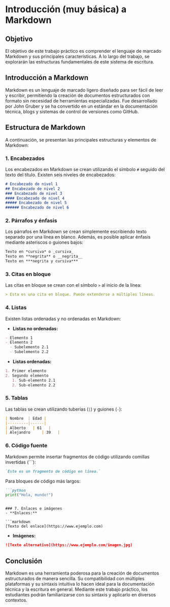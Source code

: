 # Introducción (muy básica) a Markdown

## Objetivo
El objetivo de este trabajo práctico es comprender el lenguaje de marcado Markdown y sus principales características. A lo largo del trabajo, se explorarán las estructuras fundamentales de este sistema de escritura.

## Introducción a Markdown
Markdown es un lenguaje de marcado ligero diseñado para ser fácil de leer y escribir, permitiendo la creación de documentos estructurados con formato sin necesidad de herramientas especializadas. Fue desarrollado por John Gruber y se ha convertido en un estándar en la documentación técnica, blogs y sistemas de control de versiones como GitHub.

## Estructura de Markdown
A continuación, se presentan las principales estructuras y elementos de Markdown:

### 1. Encabezados
Los encabezados en Markdown se crean utilizando el símbolo `#` seguido del texto del título. Existen seis niveles de encabezados:

```markdown
# Encabezado de nivel 1
## Encabezado de nivel 2
### Encabezado de nivel 3
#### Encabezado de nivel 4
##### Encabezado de nivel 5
###### Encabezado de nivel 6
```

### 2. Párrafos y énfasis
Los párrafos en Markdown se crean simplemente escribiendo texto separado por una línea en blanco. Además, es posible aplicar énfasis mediante asteriscos o guiones bajos:

```markdown
Texto en *cursiva* o _cursiva_
Texto en **negrita** o __negrita__
Texto en ***negrita y cursiva***
```

### 3. Citas en bloque
Las citas en bloque se crean con el símbolo `>` al inicio de la línea:

```markdown
> Esta es una cita en bloque. Puede extenderse a múltiples líneas.
```

### 4. Listas
Existen listas ordenadas y no ordenadas en Markdown:

- **Listas no ordenadas:**

```markdown
- Elemento 1
- Elemento 2
  - Subelemento 2.1
  - Subelemento 2.2
```

- **Listas ordenadas:**

```markdown
1. Primer elemento
2. Segundo elemento
   1. Sub-elemento 2.1
   2. Sub-elemento 2.2
```

### 5. Tablas
Las tablas se crean utilizando tuberías (`|`) y guiones (`-`):

```markdown
| Nombre  | Edad |
|---------|------|
| Alberto   | 61   |
| Alejandro     | 39   |
```

### 6. Código fuente
Markdown permite insertar fragmentos de código utilizando comillas invertidas (`\``):

```markdown
`Este es un fragmento de código en línea.`
```

Para bloques de código más largos:

```markdown
```python
print("Hola, mundo!")
```
```

### 7. Enlaces e imágenes
- **Enlaces:**

```markdown
[Texto del enlace](https://www.ejemplo.com)
```

- **Imágenes:**

```markdown
![Texto alternativo](https://www.ejemplo.com/imagen.jpg)
```

## Conclusión
Markdown es una herramienta poderosa para la creación de documentos estructurados de manera sencilla. Su compatibilidad con múltiples plataformas y su sintaxis intuitiva lo hacen ideal para la documentación técnica y la escritura en general. Mediante este trabajo práctico, los estudiantes podrán familiarizarse con su sintaxis y aplicarlo en diversos contextos.

